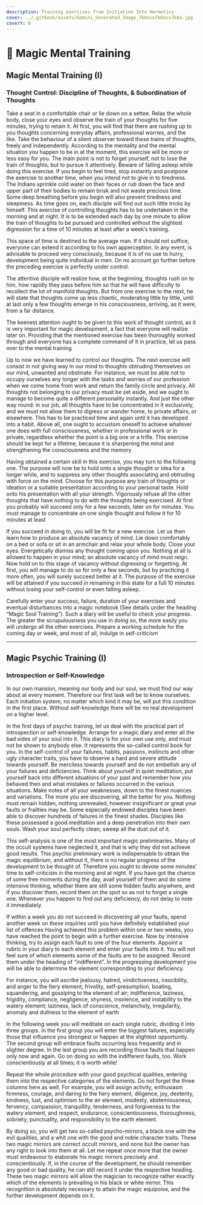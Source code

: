 ```yaml
---
description: Training exercises from Initiation Into Hermetics
cover: ../.gitbook/assets/Gemini_Generated_Image_7k6ocx7k6ocx7k6o.jpg
coverY: 0
---
```


# 🧙 Magic Mental Training

## Magic Mental Training (I)

### Thought Control: Discipline of Thoughts, & Subordination of Thoughts

Take a seat in a comfortable chair or lie down on a settee. Relax the whole body, close your eyes and observe the train of your thoughts for five minutes, trying to retain it. At first, you will find that there are rushing up to you thoughts concerning everyday affairs, professional worries, and the like. Take the behaviour of a silent observer toward these trains of thoughts, freely and independently. According to the mentality and the mental situation you happen to be in at the moment, this exercise will be more or less easy for you. The main point is not to forget yourself, not to lose the train of thoughts, but to pursue it attentively. Beware of falling asleep while doing this exercise. If you begin to feel tired, stop instantly and postpone the exercise to another time, when you intend not to give in to tiredness. The Indians sprinkle cold water on their faces or rub down the face and upper part of their bodies to remain brisk and not waste precious time. Some deep breathing before you begin will also prevent tiredness and sleepiness. As time goes on, each disciple will find out such little tricks by himself. This exercise of controlling thoughts has to be undertaken in the morning and at night. It is to be extended each day by one minute to allow the train of thoughts to be pursued and controlled without the slightest digression for a time of 10 minutes at least after a week’s training.

This space of time is destined to the average man. If it should not suffice, everyone can extend it according to his own apperception. In any event, is advisable to proceed very consciously, because it is of no use to hurry, development being quite individual in men. On no account go further before the preceding exercise is perfectly under control.

The attentive disciple will realize how, at the beginning, thoughts rush on to him, how rapidly they pass before him so that he will have difficulty to recollect the lot of manifold thoughts. But from one exercise to the next, he will state that thoughts come up less chaotic, moderating little by little, until at last only a few thoughts emerge in his consciousness, arriving, as it were, from a far distance.

The keenest attention ought to be given to this work of thought control, as it is very important for magic development, a fact that everyone will realize later on. Providing that the mentioned exercise has been thoroughly worked through and everyone has a complete command of it in practice, let us pass over to the mental training

Up to now we have learned to control our thoughts. The next exercise will consist in not giving way in our mind to thoughts obtruding themselves on our mind, unwanted and obstinate. For instance, we must be able not to occupy ourselves any longer with the tasks and worries of our profession when we come home from work and return the family circle and privacy. All thoughts not belonging to our privacy must be set aside, and we ought to manage to become quite a different personality instantly. And just the other way round: in our job, all thoughts have to be concentrated in it exclusively, and we must not allow them to digress or wander home, to private affairs, or elsewhere. This has to be practiced time and again until it has developed into a habit. Above all, one ought to accustom oneself to achieve whatever one does with full consciousness, whether in professional work or in private, regardless whether the point is a big one or a trifle. This exercise should be kept for a lifetime, because it is sharpening the mind and strengthening the consciousness and the memory

Having obtained a certain skill in this exercise, you may turn to the following one. The purpose will now be to hold onto a single thought or idea for a longer while, and to suppress any other thoughts associating and obtruding with force on the mind. Choose for this purpose any train of thoughts or ideation or a suitable presentation according to your personal taste. Hold onto his presentation with all your strength. Vigorously refuse all the other thoughts that have nothing to do with the thoughts being exercised. At first you probably will succeed only for a few seconds, later on for minutes. You must manage to concentrate on one single thought and follow it for 10 minutes at least

If you succeed in doing to, you will be fit for a new exercise. Let us then learn how to produce an absolute vacancy of mind. Lie down comfortably on a bed or sofa or sit in an armchair and relax your whole body. Close your eyes. Energetically dismiss any thought coming upon you. Nothing at all is allowed to happen in your mind; an absolute vacancy of mind must reign. Now hold on to this stage of vacancy without digressing or forgetting. At first, you will manage to do so for only a few seconds, but by practicing it more often, you will surely succeed better at it. The purpose of the exercise will be attained if you succeed in remaining in this state for a full 10 minutes without losing your self-control or even falling asleep.

Carefully enter your success, failure, duration of your exercises and eventual disturbances into a magic notebook (See details under the heading “Magic Soul Training”). Such a diary will be useful to check your progress. The greater the scrupulousness you use in doing so, the more easily you will undergo all the other exercises. Prepare a working schedule for the coming day or week, and most of all, indulge in self-criticism

***

## Magic Psychic Training (I)

### Introspection or Self-Knowledge

In our own mansion, meaning our body and our soul, we must find our way about at every moment. Therefore our first task will be to know ourselves. Each initiation system, no matter which kind it may be, will put this condition in the first place. Without self-knowledge there will be no real development on a higher level.

In the first days of psychic training, let us deal with the practical part of introspection or self-knowledge. Arrange for a magic diary and enter all the bad sides of your soul into it. This diary is for your own use only, and must not be shown to anybody else. It represents the so-called control book for you. In the self-control of your failures, habits, passions, instincts and other ugly character traits, you have to observe a hard and severe attitude towards yourself. Be merciless towards yourself and do not embellish any of your failures and deficiencies. Think about yourself in quiet meditation, put yourself back into different situations of your past and remember how you behaved then and what mistakes or failures occurred in the various situations. Make notes of all your weaknesses, down to the finest nuances and variations. The more you are discovering, all the better for you. Nothing must remain hidden, nothing unrevealed, however insignificant or great your faults or frailties may be. Some especially endowed disciples have been able to discover hundreds of failures in the finest shades. Disciples like these possessed a good meditation and a deep penetration into their own souls. Wash your soul perfectly clean; sweep all the dust out of it.

This self-analysis is one of the most important magic preliminaries. Many of the occult systems have neglected it, and that is why they did not achieve good results. This psychic preliminary work is indispensable to obtain the magic equilibrium, and without it, there is no regular progress of the development to be thought of. Therefore you ought to devote some minutes’ time to self-criticism in the morning and at night. If you have got the chance of some free moments during the day, avail yourself of them and do some intensive thinking, whether there are still some hidden faults anywhere, and if you discover them, record them on the spot so as not to forget a single one. Whenever you happen to find out any deficiency, do not delay to note it immediately.

If within a week you do not succeed in discovering all your faults, spend another week on these inquiries until you have definitely established your list of offences Having achieved this problem within one or two weeks, you have reached the point to begin with a further exercise. Now by intensive thinking, try to assign each fault to one of the four elements. Appoint a rubric in your diary to each element and enter your faults into it. You will not feel sure of which elements some of the faults are to be assigned. Record them under the heading of “indifferent”. In the progressing development you will be able to determine the element corresponding to your deficiency.

For instance, you will ascribe jealousy, hatred, vindictiveness, irascibility, and anger to the fiery element; frivolity, self-presumption, boating, squandering, and gossiping to the element of air; indifference, laziness, frigidity, compliance, negligence, shyness, insolence, and instability to the watery element; laziness, lack of conscience, melancholy, irregularity, anomaly and dullness to the element of earth

In the following week you will meditate on each single rubric, dividing it into three groups. In the first group you will enter the biggest failures, especially those that influence you strongest or happen at the slightest opportunity. The second group will embrace faults occurring less frequently and in slighter degree. In the last group you are recording those faults that happen only now and again. Go on doing so with the indifferent faults, too. Work conscientiously at all times; it is worth while!

Repeat the whole procedure with your good psychical qualities, entering them into the respective categories of the elements. Do not forget the three columns here as well. For example, you will assign activity, enthusiasm firmness, courage, and daring to the fiery element, diligence, joy, dexterity, kindness, lust, and optimism to the air element, modesty, abstemiousness, fervency, compassion, tranquillity, tenderness, and forgiveness to the watery element, and respect, endurance, conscientiousness, thoroughness, sobriety, punctuality, and responsibility to the earth element.

By doing so, you will get two so-called psycho-mirrors, a black one with the evil qualities, and a whit one with the good and noble character traits. These two magic mirrors are correct occult mirrors, and none but the owner has any right to look into them at all. Let me repeat once more that the owner must endeavour to elaborate his magic mirrors precisely and conscientiously. If, in the course of the development, he should remember any good or bad quality, he can still record it under the respective heading. These two magic mirrors will allow the magician to recognize rather exactly which of the elements is prevailing in his black or white mirror. This recognition is absolutely necessary to attain the magic equipoise, and the further development depends on it.
